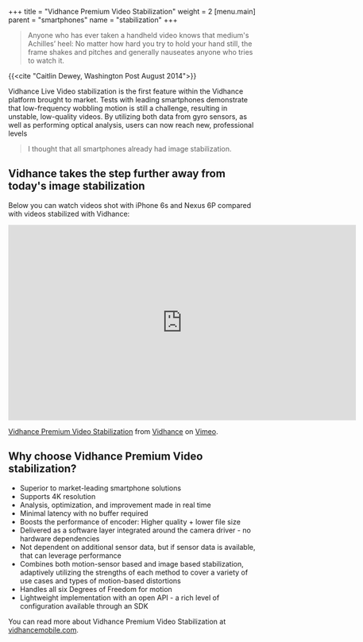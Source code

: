 +++
title = "Vidhance Premium Video Stabilization"
weight = 2
[menu.main]
parent = "smartphones"
name = "stabilization"
+++

>Anyone who has ever taken a handheld video knows that medium's Achilles’ heel: No matter how hard you try to hold your hand still, the frame shakes and pitches and generally nauseates anyone who tries to watch it.

{{<cite "Caitlin Dewey, Washington Post August 2014">}} 
<br>

Vidhance Live Video stabilization is the first feature within the Vidhance platform brought to market. Tests with leading smartphones demonstrate that low-frequency wobbling motion is still a challenge, resulting in unstable, low-quality videos. By utilizing both data from gyro sensors, as well as performing optical analysis, users can now reach new, professional levels

>I thought that all smartphones already had image stabilization.
 
## Vidhance takes the step further away from today's image stabilization

Below you can watch videos shot with iPhone 6s and Nexus 6P compared with videos stabilized with Vidhance:

<iframe src="https://player.vimeo.com/video/159463810?title=0&byline=0&portrait=0" width="700" height="394" frameborder="0" webkitallowfullscreen mozallowfullscreen allowfullscreen></iframe>
<p><a href="https://vimeo.com/159463810">Vidhance Premium Video Stabilization</a> from <a href="https://vimeo.com/user49017225">Vidhance</a> on <a href="https://vimeo.com">Vimeo</a>.</p>

<!--
<video poster="film_stabilization.png" controls>
	<source src="film_stabilization_720.mp4" type="video/mp4">
	<source src="web_orig_iphone_vidh_720.mp4" type="video/webm">
	Your browser does not support the video tag.
</video>
-->
<!-- {{<img src="Unintended motion.png" class="float-right half-width">}}
-->

## Why choose Vidhance Premium Video stabilization?
* Superior to market-leading smartphone solutions
* Supports 4K resolution
* Analysis, optimization, and improvement made in real time
* Minimal latency with no buffer required 
* Boosts the performance of encoder: Higher quality + lower file size
* Delivered as a software layer integrated around the camera driver - no hardware dependencies
* Not dependent on additional sensor data, but if sensor data is available, that can leverage performance 
* Combines both motion-sensor based and image based stabilization, adaptively utilizing the strengths of each method to cover a variety of use cases and types of motion-based distortions
* Handles all six Degrees of Freedom for motion
* Lightweight implementation with an open API - a rich level of configuration available through an SDK


You can read more about Vidhance Premium Video Stabilization at [vidhancemobile.com](http://vidhancemobile.com).
